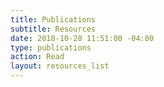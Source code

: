 ```yaml
---
title: Publications
subtitle: Resources
date: 2018-10-28 11:51:00 -04:00
type: publications
action: Read
layout: resources_list
---
```

